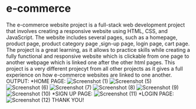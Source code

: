 # e-commerce
The e-commerce website project is a full-stack web development project that involves creating a responsive website using HTML, CSS, and JavaScript. The website includes several pages, such as a homepage, product page, product category page ,sign-up page, login page, cart page. The project is a great learning, as it allows to practice skills while creating a fully functional and responsive website which is clickable from one page to another webpage which is linked one after the other html pages. This project is a very different projecyt from all other projects as it gives a full experience on how e-commerce websites are linked to one another.
OUTPUT:
*HOME PAGE:
![Screenshot (1)](https://github.com/user-attachments/assets/b0946ac1-efe2-42af-8e58-573ceb7b7907)
![Screenshot (5)](https://github.com/user-attachments/assets/c7e452fd-5236-4bf8-857b-e04b937f856d)
![Screenshot (6)](https://github.com/user-attachments/assets/275ef191-fe12-4a4e-a7a6-7ca4b70068e7)
![Screenshot (7)](https://github.com/user-attachments/assets/0e273773-3ba5-4d5c-9107-36cbaa397def)
![Screenshot (8)](https://github.com/user-attachments/assets/0c6e415d-c24e-462d-a589-4f6e6bcbccb5)
![Screenshot (9)](https://github.com/user-attachments/assets/18c67969-9d32-49cf-a3f2-673c3de8e00f)
![Screenshot (10)](https://github.com/user-attachments/assets/168ab2e5-e681-4090-bdbe-834147d7eaec)
*SIGN UP PAGE:
![Screenshot (11)](https://github.com/user-attachments/assets/8b771890-2b13-4487-acc5-3915ba5f5adb)
*LOGIN PAGE:
![Screenshot (12)](https://github.com/user-attachments/assets/12db99ca-3064-4288-823c-f968f2b95c71)
                               THANK YOU!
